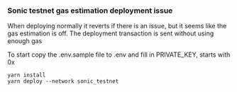 ### Sonic testnet gas estimation deployment issue

When deploying normally it reverts if there is an issue, but it seems like the gas estimation is off. The deployment transaction is sent without using enough gas

To start copy the .env.sample file to .env and fill in PRIVATE_KEY, starts with 0x

```
yarn install
yarn deploy --network sonic_testnet
```
